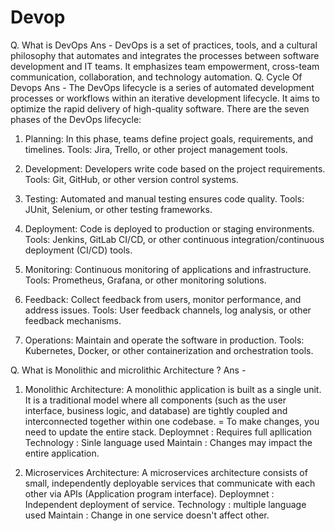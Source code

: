# Devop
Q. What is DevOps 
Ans - DevOps is a set of practices, tools, and a cultural philosophy that automates and integrates the processes between software development and IT teams. It emphasizes team empowerment, cross-team communication, collaboration, and technology automation.
Q. Cycle Of Devops 
Ans - The DevOps lifecycle is a series of automated development processes or workflows within an iterative development lifecycle. It aims to optimize the rapid delivery of high-quality software. There are  the seven phases of the DevOps lifecycle:

 1. Planning: In this phase, teams define project goals, requirements, and timelines.
    Tools: Jira, Trello, or other project management tools.
 
 2. Development: Developers write code based on the project requirements.
    Tools: Git, GitHub, or other version control systems.

 3. Testing: Automated and manual testing ensures code quality.
    Tools: JUnit, Selenium, or other testing frameworks.

 4. Deployment: Code is deployed to production or staging environments.
    Tools: Jenkins, GitLab CI/CD, or other continuous integration/continuous deployment (CI/CD) tools.

 5. Monitoring: Continuous monitoring of applications and infrastructure.
    Tools: Prometheus, Grafana, or other monitoring solutions.

 6. Feedback: Collect feedback from users, monitor performance, and address issues.
    Tools: User feedback channels, log analysis, or other feedback mechanisms.

 7. Operations: Maintain and operate the software in production.
    Tools: Kubernetes, Docker, or other containerization and orchestration tools.




Q. What is Monolithic and microlithic Architecture ?
Ans -
1. Monolithic Architecture: A monolithic application is built as a single unit.  It is a traditional model where all components (such as the user interface, business logic, and database) are tightly coupled and interconnected together within one codebase. 
= To make changes, you need to update the entire stack.
Deploymnet : Requires full apllication
Technology : Sinle language used
Maintain : Changes may impact the entire application.

2. Microservices Architecture: A microservices architecture consists of small, independently deployable services that communicate with each other via APIs (Application program interface).
Deploymnet : Independent deployment of service.
Technology : multiple language used
Maintain : Change in one service doesn't affect other.
